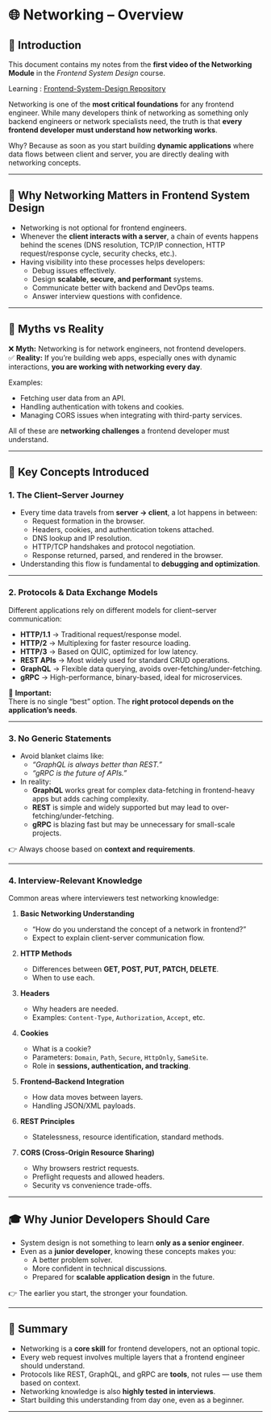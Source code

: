 
# 🌐 Networking – Overview 

## 📖 Introduction
This document contains my notes from the **first video of the Networking Module** in the *Frontend System Design* course.  

Learning : [Frontend-System-Design Repository](https://github.com/akshadjaiswal/Frontend-System-Design)

Networking is one of the **most critical foundations** for any frontend engineer. While many developers think of networking as something only backend engineers or network specialists need, the truth is that **every frontend developer must understand how networking works**.  

Why? Because as soon as you start building **dynamic applications** where data flows between client and server, you are directly dealing with networking concepts.

---

## 🧩 Why Networking Matters in Frontend System Design
- Networking is not optional for frontend engineers.  
- Whenever the **client interacts with a server**, a chain of events happens behind the scenes (DNS resolution, TCP/IP connection, HTTP request/response cycle, security checks, etc.).  
- Having visibility into these processes helps developers:  
  - Debug issues effectively.  
  - Design **scalable, secure, and performant** systems.  
  - Communicate better with backend and DevOps teams.  
  - Answer interview questions with confidence.  

---

## 🚀 Myths vs Reality
❌ **Myth:** Networking is for network engineers, not frontend developers.  
✅ **Reality:** If you’re building web apps, especially ones with dynamic interactions, **you are working with networking every day**.  

Examples:
- Fetching user data from an API.  
- Handling authentication with tokens and cookies.  
- Managing CORS issues when integrating with third-party services.  

All of these are **networking challenges** a frontend developer must understand.

---

## 🔑 Key Concepts Introduced

### 1. The Client–Server Journey
- Every time data travels from **server → client**, a lot happens in between:
  - Request formation in the browser.  
  - Headers, cookies, and authentication tokens attached.  
  - DNS lookup and IP resolution.  
  - HTTP/TCP handshakes and protocol negotiation.  
  - Response returned, parsed, and rendered in the browser.  
- Understanding this flow is fundamental to **debugging and optimization**.

---

### 2. Protocols & Data Exchange Models
Different applications rely on different models for client–server communication:  

- **HTTP/1.1** → Traditional request/response model.  
- **HTTP/2** → Multiplexing for faster resource loading.  
- **HTTP/3** → Based on QUIC, optimized for low latency.  
- **REST APIs** → Most widely used for standard CRUD operations.  
- **GraphQL** → Flexible data querying, avoids over-fetching/under-fetching.  
- **gRPC** → High-performance, binary-based, ideal for microservices.  

📌 **Important:**  
There is no single “best” option. The **right protocol depends on the application’s needs**.  

---

### 3. No Generic Statements
- Avoid blanket claims like:  
  - *“GraphQL is always better than REST.”*  
  - *“gRPC is the future of APIs.”*  
- In reality:  
  - **GraphQL** works great for complex data-fetching in frontend-heavy apps but adds caching complexity.  
  - **REST** is simple and widely supported but may lead to over-fetching/under-fetching.  
  - **gRPC** is blazing fast but may be unnecessary for small-scale projects.  

👉 Always choose based on **context and requirements**.

---

### 4. Interview-Relevant Knowledge
Common areas where interviewers test networking knowledge:

1. **Basic Networking Understanding**  
   - “How do you understand the concept of a network in frontend?”  
   - Expect to explain client-server communication flow.  

2. **HTTP Methods**  
   - Differences between **GET, POST, PUT, PATCH, DELETE**.  
   - When to use each.  

3. **Headers**  
   - Why headers are needed.  
   - Examples: `Content-Type`, `Authorization`, `Accept`, etc.  

4. **Cookies**  
   - What is a cookie?  
   - Parameters: `Domain`, `Path`, `Secure`, `HttpOnly`, `SameSite`.  
   - Role in **sessions, authentication, and tracking**.  

5. **Frontend–Backend Integration**  
   - How data moves between layers.  
   - Handling JSON/XML payloads.  

6. **REST Principles**  
   - Statelessness, resource identification, standard methods.  

7. **CORS (Cross-Origin Resource Sharing)**  
   - Why browsers restrict requests.  
   - Preflight requests and allowed headers.  
   - Security vs convenience trade-offs.  

---

## 🎓 Why Junior Developers Should Care
- System design is not something to learn **only as a senior engineer**.  
- Even as a **junior developer**, knowing these concepts makes you:  
  - A better problem solver.  
  - More confident in technical discussions.  
  - Prepared for **scalable application design** in the future.  

👉 The earlier you start, the stronger your foundation.  

---

## 🏁 Summary
- Networking is a **core skill** for frontend developers, not an optional topic.  
- Every web request involves multiple layers that a frontend engineer should understand.  
- Protocols like REST, GraphQL, and gRPC are **tools**, not rules — use them based on context.  
- Networking knowledge is also **highly tested in interviews**.  
- Start building this understanding from day one, even as a beginner.  

---
